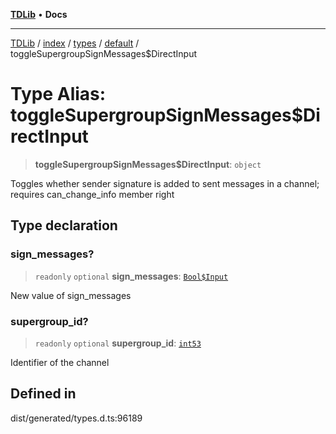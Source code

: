 [**TDLib**](../../../../../../README.md) • **Docs**

***

[TDLib](../../../../../../modules.md) / [index](../../../../../README.md) / [types](../../../README.md) / [default](../README.md) / toggleSupergroupSignMessages$DirectInput

# Type Alias: toggleSupergroupSignMessages$DirectInput

> **toggleSupergroupSignMessages$DirectInput**: `object`

Toggles whether sender signature is added to sent messages in a channel; requires can_change_info member right

## Type declaration

### sign\_messages?

> `readonly` `optional` **sign\_messages**: [`Bool$Input`](Bool$Input.md)

New value of sign_messages

### supergroup\_id?

> `readonly` `optional` **supergroup\_id**: [`int53`](int53-1.md)

Identifier of the channel

## Defined in

dist/generated/types.d.ts:96189
